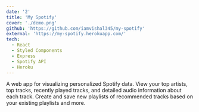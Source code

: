 ```yaml
---
date: '2'
title: 'My Spotify'
cover: './demo.png'
github: 'https://github.com/iamvishal345/my-spotify'
external: 'https://my-spotify.herokuapp.com/'
tech:
  - React
  - Styled Components
  - Express
  - Spotify API
  - Heroku
---
```


A web app for visualizing personalized Spotify data. View your top artists, top tracks, recently played tracks, and detailed audio information about each track. Create and save new playlists of recommended tracks based on your existing playlists and more.
